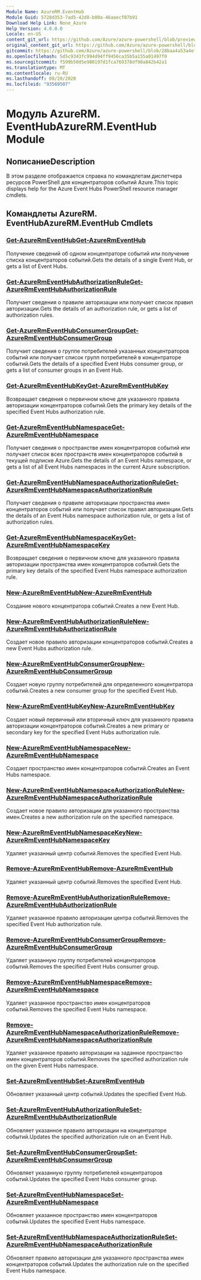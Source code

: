 ```yaml
---
Module Name: AzureRM.EventHub
Module Guid: 5728d353-7ad5-42d8-b00a-46aaecf07b91
Download Help Link: None_Azure
Help Version: 4.0.0.0
Locale: en-US
content_git_url: https://github.com/Azure/azure-powershell/blob/preview/src/ResourceManager/EventHub/Commands.EventHub/help/AzureRM.EventHub.md
original_content_git_url: https://github.com/Azure/azure-powershell/blob/preview/src/ResourceManager/EventHub/Commands.EventHub/help/AzureRM.EventHub.md
gitcommit: https://github.com/Azure/azure-powershell/blob/28baa4a53a4efceb1197c032a8db08e199f0858d
ms.openlocfilehash: 5d5c9343fc994d94ff9456ca35b5a155a01497f0
ms.sourcegitcommit: f599b50d5e980197d1fca769378df90a842b42a1
ms.translationtype: MT
ms.contentlocale: ru-RU
ms.lasthandoff: 08/20/2020
ms.locfileid: "93569507"
---
```

# <span data-ttu-id="b5d15-101">Модуль AzureRM. EventHub</span><span class="sxs-lookup"><span data-stu-id="b5d15-101">AzureRM.EventHub Module</span></span>
## <span data-ttu-id="b5d15-102">Nописание</span><span class="sxs-lookup"><span data-stu-id="b5d15-102">Description</span></span>
<span data-ttu-id="b5d15-103">В этом разделе отображается справка по командлетам диспетчера ресурсов PowerShell для концентраторов событий Azure.</span><span class="sxs-lookup"><span data-stu-id="b5d15-103">This topic displays help for the Azure Event Hubs PowerShell resource manager cmdlets.</span></span>

## <span data-ttu-id="b5d15-104">Командлеты AzureRM. EventHub</span><span class="sxs-lookup"><span data-stu-id="b5d15-104">AzureRM.EventHub Cmdlets</span></span>
### [<span data-ttu-id="b5d15-105">Get-AzureRmEventHub</span><span class="sxs-lookup"><span data-stu-id="b5d15-105">Get-AzureRmEventHub</span></span>](Get-AzureRmEventHub.md)
<span data-ttu-id="b5d15-106">Получение сведений об одном концентраторе событий или получение списка концентраторов событий.</span><span class="sxs-lookup"><span data-stu-id="b5d15-106">Gets the details of a single Event Hub, or gets a list of Event Hubs.</span></span>

### [<span data-ttu-id="b5d15-107">Get-AzureRmEventHubAuthorizationRule</span><span class="sxs-lookup"><span data-stu-id="b5d15-107">Get-AzureRmEventHubAuthorizationRule</span></span>](Get-AzureRmEventHubAuthorizationRule.md)
<span data-ttu-id="b5d15-108">Получает сведения о правиле авторизации или получает список правил авторизации.</span><span class="sxs-lookup"><span data-stu-id="b5d15-108">Gets the details of an authorization rule, or gets a list of authorization rules.</span></span>

### [<span data-ttu-id="b5d15-109">Get-AzureRmEventHubConsumerGroup</span><span class="sxs-lookup"><span data-stu-id="b5d15-109">Get-AzureRmEventHubConsumerGroup</span></span>](Get-AzureRmEventHubConsumerGroup.md)
<span data-ttu-id="b5d15-110">Получает сведения о группе потребителей указанных концентраторов событий или получает список групп потребителей в концентраторе событий.</span><span class="sxs-lookup"><span data-stu-id="b5d15-110">Gets the details of a specified Event Hubs consumer group, or gets a list of consumer groups in an Event Hub.</span></span>

### [<span data-ttu-id="b5d15-111">Get-AzureRmEventHubKey</span><span class="sxs-lookup"><span data-stu-id="b5d15-111">Get-AzureRmEventHubKey</span></span>](Get-AzureRmEventHubKey.md)
<span data-ttu-id="b5d15-112">Возвращает сведения о первичном ключе для указанного правила авторизации концентраторов событий.</span><span class="sxs-lookup"><span data-stu-id="b5d15-112">Gets the primary key details of the specified Event Hubs authorization rule.</span></span>

### [<span data-ttu-id="b5d15-113">Get-AzureRmEventHubNamespace</span><span class="sxs-lookup"><span data-stu-id="b5d15-113">Get-AzureRmEventHubNamespace</span></span>](Get-AzureRmEventHubNamespace.md)
<span data-ttu-id="b5d15-114">Получает сведения о пространстве имен концентраторов событий или получает список всех пространств имен концентраторов событий в текущей подписке Azure.</span><span class="sxs-lookup"><span data-stu-id="b5d15-114">Gets the details of an Event Hubs namespace, or gets a list of all Event Hubs namespaces in the current Azure subscription.</span></span>

### [<span data-ttu-id="b5d15-115">Get-AzureRmEventHubNamespaceAuthorizationRule</span><span class="sxs-lookup"><span data-stu-id="b5d15-115">Get-AzureRmEventHubNamespaceAuthorizationRule</span></span>](Get-AzureRmEventHubNamespaceAuthorizationRule.md)
<span data-ttu-id="b5d15-116">Получает сведения о правиле авторизации пространства имен концентраторов событий или получает список правил авторизации.</span><span class="sxs-lookup"><span data-stu-id="b5d15-116">Gets the details of an Event Hubs namespace authorization rule, or gets a list of authorization rules.</span></span>

### [<span data-ttu-id="b5d15-117">Get-AzureRmEventHubNamespaceKey</span><span class="sxs-lookup"><span data-stu-id="b5d15-117">Get-AzureRmEventHubNamespaceKey</span></span>](Get-AzureRmEventHubNamespaceKey.md)
<span data-ttu-id="b5d15-118">Возвращает сведения о первичном ключе для указанного правила авторизации пространства имен концентраторов событий.</span><span class="sxs-lookup"><span data-stu-id="b5d15-118">Gets the primary key details of the specified Event Hubs namespace authorization rule.</span></span>

### [<span data-ttu-id="b5d15-119">New-AzureRmEventHub</span><span class="sxs-lookup"><span data-stu-id="b5d15-119">New-AzureRmEventHub</span></span>](New-AzureRmEventHub.md)
<span data-ttu-id="b5d15-120">Создание нового концентратора событий.</span><span class="sxs-lookup"><span data-stu-id="b5d15-120">Creates a new Event Hub.</span></span>

### [<span data-ttu-id="b5d15-121">New-AzureRmEventHubAuthorizationRule</span><span class="sxs-lookup"><span data-stu-id="b5d15-121">New-AzureRmEventHubAuthorizationRule</span></span>](New-AzureRmEventHubAuthorizationRule.md)
<span data-ttu-id="b5d15-122">Создает новое правило авторизации концентраторов событий.</span><span class="sxs-lookup"><span data-stu-id="b5d15-122">Creates a new Event Hubs authorization rule.</span></span>

### [<span data-ttu-id="b5d15-123">New-AzureRmEventHubConsumerGroup</span><span class="sxs-lookup"><span data-stu-id="b5d15-123">New-AzureRmEventHubConsumerGroup</span></span>](New-AzureRmEventHubConsumerGroup.md)
<span data-ttu-id="b5d15-124">Создает новую группу потребителей для определенного концентратора событий.</span><span class="sxs-lookup"><span data-stu-id="b5d15-124">Creates a new consumer group for the specified Event Hub.</span></span>

### [<span data-ttu-id="b5d15-125">New-AzureRmEventHubKey</span><span class="sxs-lookup"><span data-stu-id="b5d15-125">New-AzureRmEventHubKey</span></span>](New-AzureRmEventHubKey.md)
<span data-ttu-id="b5d15-126">Создает новый первичный или вторичный ключ для указанного правила авторизации концентраторов событий.</span><span class="sxs-lookup"><span data-stu-id="b5d15-126">Creates a new primary or secondary key for the specified Event Hubs authorization rule.</span></span>

### [<span data-ttu-id="b5d15-127">New-AzureRmEventHubNamespace</span><span class="sxs-lookup"><span data-stu-id="b5d15-127">New-AzureRmEventHubNamespace</span></span>](New-AzureRmEventHubNamespace.md)
<span data-ttu-id="b5d15-128">Создает пространство имен концентраторов событий.</span><span class="sxs-lookup"><span data-stu-id="b5d15-128">Creates an Event Hubs namespace.</span></span>

### [<span data-ttu-id="b5d15-129">New-AzureRmEventHubNamespaceAuthorizationRule</span><span class="sxs-lookup"><span data-stu-id="b5d15-129">New-AzureRmEventHubNamespaceAuthorizationRule</span></span>](New-AzureRmEventHubNamespaceAuthorizationRule.md)
<span data-ttu-id="b5d15-130">Создает новое правило авторизации для указанного пространства имен.</span><span class="sxs-lookup"><span data-stu-id="b5d15-130">Creates a new authorization rule on the specified namespace.</span></span>

### [<span data-ttu-id="b5d15-131">New-AzureRmEventHubNamespaceKey</span><span class="sxs-lookup"><span data-stu-id="b5d15-131">New-AzureRmEventHubNamespaceKey</span></span>](New-AzureRmEventHubNamespaceKey.md)
<span data-ttu-id="b5d15-132">Удаляет указанный центр событий.</span><span class="sxs-lookup"><span data-stu-id="b5d15-132">Removes the specified Event Hub.</span></span>

### [<span data-ttu-id="b5d15-133">Remove-AzureRmEventHub</span><span class="sxs-lookup"><span data-stu-id="b5d15-133">Remove-AzureRmEventHub</span></span>](Remove-AzureRmEventHub.md)
<span data-ttu-id="b5d15-134">Удаляет указанный центр событий.</span><span class="sxs-lookup"><span data-stu-id="b5d15-134">Removes the specified Event Hub.</span></span>

### [<span data-ttu-id="b5d15-135">Remove-AzureRmEventHubAuthorizationRule</span><span class="sxs-lookup"><span data-stu-id="b5d15-135">Remove-AzureRmEventHubAuthorizationRule</span></span>](Remove-AzureRmEventHubAuthorizationRule.md)
<span data-ttu-id="b5d15-136">Удаляет указанное правило авторизации центра событий.</span><span class="sxs-lookup"><span data-stu-id="b5d15-136">Removes the specified Event Hub authorization rule.</span></span>

### [<span data-ttu-id="b5d15-137">Remove-AzureRmEventHubConsumerGroup</span><span class="sxs-lookup"><span data-stu-id="b5d15-137">Remove-AzureRmEventHubConsumerGroup</span></span>](Remove-AzureRmEventHubConsumerGroup.md)
<span data-ttu-id="b5d15-138">Удаляет указанную группу потребителей концентраторов событий.</span><span class="sxs-lookup"><span data-stu-id="b5d15-138">Removes the specified Event Hubs consumer group.</span></span>

### [<span data-ttu-id="b5d15-139">Remove-AzureRmEventHubNamespace</span><span class="sxs-lookup"><span data-stu-id="b5d15-139">Remove-AzureRmEventHubNamespace</span></span>](Remove-AzureRmEventHubNamespace.md)
<span data-ttu-id="b5d15-140">Удаляет указанное пространство имен концентраторов событий.</span><span class="sxs-lookup"><span data-stu-id="b5d15-140">Removes the specified Event Hubs namespace.</span></span>

### [<span data-ttu-id="b5d15-141">Remove-AzureRmEventHubNamespaceAuthorizationRule</span><span class="sxs-lookup"><span data-stu-id="b5d15-141">Remove-AzureRmEventHubNamespaceAuthorizationRule</span></span>](Remove-AzureRmEventHubNamespaceAuthorizationRule.md)
<span data-ttu-id="b5d15-142">Удаляет указанное правило авторизации на заданное пространство имен концентраторов событий.</span><span class="sxs-lookup"><span data-stu-id="b5d15-142">Removes the specified authorization rule on the given Event Hubs namespace.</span></span>

### [<span data-ttu-id="b5d15-143">Set-AzureRmEventHub</span><span class="sxs-lookup"><span data-stu-id="b5d15-143">Set-AzureRmEventHub</span></span>](Set-AzureRmEventHub.md)
<span data-ttu-id="b5d15-144">Обновляет указанный центр событий.</span><span class="sxs-lookup"><span data-stu-id="b5d15-144">Updates the specified Event Hub.</span></span>

### [<span data-ttu-id="b5d15-145">Set-AzureRmEventHubAuthorizationRule</span><span class="sxs-lookup"><span data-stu-id="b5d15-145">Set-AzureRmEventHubAuthorizationRule</span></span>](Set-AzureRmEventHubAuthorizationRule.md)
<span data-ttu-id="b5d15-146">Обновляет указанное правило авторизации на концентраторе событий.</span><span class="sxs-lookup"><span data-stu-id="b5d15-146">Updates the specified authorization rule on an Event Hub.</span></span>

### [<span data-ttu-id="b5d15-147">Set-AzureRmEventHubConsumerGroup</span><span class="sxs-lookup"><span data-stu-id="b5d15-147">Set-AzureRmEventHubConsumerGroup</span></span>](Set-AzureRmEventHubConsumerGroup.md)
<span data-ttu-id="b5d15-148">Обновляет указанную группу потребителей концентраторов событий.</span><span class="sxs-lookup"><span data-stu-id="b5d15-148">Updates the specified Event Hubs consumer group.</span></span>

### [<span data-ttu-id="b5d15-149">Set-AzureRmEventHubNamespace</span><span class="sxs-lookup"><span data-stu-id="b5d15-149">Set-AzureRmEventHubNamespace</span></span>](Set-AzureRmEventHubNamespace.md)
<span data-ttu-id="b5d15-150">Обновляет указанное пространство имен концентраторов событий.</span><span class="sxs-lookup"><span data-stu-id="b5d15-150">Updates the specified Event Hubs namespace.</span></span>

### [<span data-ttu-id="b5d15-151">Set-AzureRmEventHubNamespaceAuthorizationRule</span><span class="sxs-lookup"><span data-stu-id="b5d15-151">Set-AzureRmEventHubNamespaceAuthorizationRule</span></span>](Set-AzureRmEventHubNamespaceAuthorizationRule.md)
<span data-ttu-id="b5d15-152">Обновляет правило авторизации для указанного пространства имен концентраторов событий.</span><span class="sxs-lookup"><span data-stu-id="b5d15-152">Updates the authorization rule on the specified Event Hubs namespace.</span></span>
